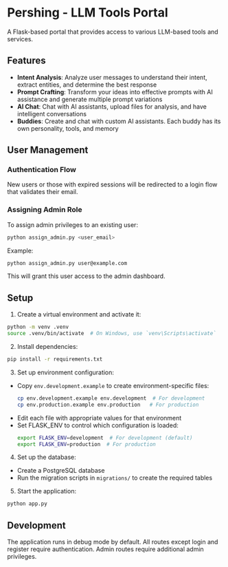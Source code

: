 # Pershing - LLM Tools Portal

A Flask-based portal that provides access to various LLM-based tools and services.

## Features

- **Intent Analysis**: Analyze user messages to understand their intent, extract entities, and determine the best response
- **Prompt Crafting**: Transform your ideas into effective prompts with AI assistance and generate multiple prompt variations
- **AI Chat**: Chat with AI assistants, upload files for analysis, and have intelligent conversations
- **Buddies**: Create and chat with custom AI assistants. Each buddy has its own personality, tools, and memory

## User Management

### Authentication Flow
New users or those with expired sessions will be redirected to a login flow that validates their email.



### Assigning Admin Role

To assign admin privileges to an existing user:

```bash
python assign_admin.py <user_email>
```

Example:
```bash
python assign_admin.py user@example.com
```
This will grant this user access to the admin dashboard.

## Setup

1. Create a virtual environment and activate it:
```bash
python -m venv .venv
source .venv/bin/activate  # On Windows, use `venv\Scripts\activate`
```

2. Install dependencies:
```bash
pip install -r requirements.txt
```

3. Set up environment configuration:
- Copy `env.development.example` to create environment-specific files:
  ```bash
  cp env.development.example env.development  # For development
  cp env.production.example env.production   # For production
  ```
- Edit each file with appropriate values for that environment
- Set FLASK_ENV to control which configuration is loaded:
  ```bash
  export FLASK_ENV=development  # For development (default)
  export FLASK_ENV=production  # For production
  ```

4. Set up the database:
- Create a PostgreSQL database
- Run the migration scripts in `migrations/` to create the required tables


5. Start the application:
```bash
python app.py
```


## Development

The application runs in debug mode by default. All routes except login and register require authentication. Admin routes require additional admin privileges.

